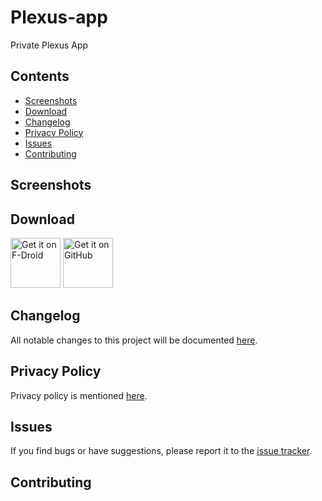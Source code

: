 # Plexus-app
Private Plexus App


## Contents
- [Screenshots](#screenshots)
- [Download](#download)
- [Changelog](#changelog)
- [Privacy Policy](#privacy-policy)
- [Issues](#issues)
- [Contributing](#contributing)



## Screenshots



## Download
[<img src="https://fdroid.gitlab.io/artwork/badge/get-it-on.png" 
      alt='Get it on F-Droid' 
      height="80">](https://f-droid.org/packages/tech.techlore.plexus)
[<img src="https://camo.githubusercontent.com/70bffd8873ab81e1bb0bccc44e488c3a989e3bd5/68747470733a2f2f692e6962622e636f2f71306d6463345a2f6765742d69742d6f6e2d6769746875622e706e67"
     alt="Get it on GitHub"
     height="80">](https://github.com/techlore/Plexus-app/releases/download/v1.0.0/Plexus_v1.0.0.apk)



## Changelog
All notable changes to this project will be documented [here](https://github.com/techlore/Plexus-app/blob/main/CHANGELOG.md).



## Privacy Policy
Privacy policy is mentioned [here](https://github.com/techlore/Plexus-app/blob/main/PRIVACY.md).



## Issues
If you find bugs or have suggestions, please report it to the [issue tracker](https://github.com/techlore/Plexus-app/issues).



## Contributing
